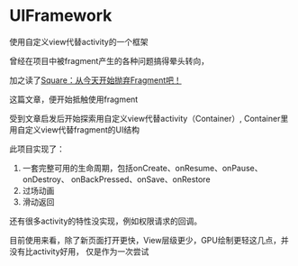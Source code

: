 # UIFramework
使用自定义view代替activity的一个框架

曾经在项目中被fragment产生的各种问题搞得晕头转向，

加之读了[Square：从今天开始抛弃Fragment吧！](https://github.com/hehonghui/android-tech-frontier/blob/master/issue-13/Square%EF%BC%9A%E4%BB%8E%E4%BB%8A%E5%A4%A9%E5%BC%80%E5%A7%8B%E6%8A%9B%E5%BC%83Fragment%E5%90%A7%EF%BC%81.md)

这篇文章，便开始抵触使用fragment

受到文章启发后开始探索用自定义view代替activity（Container）,
Container里用自定义view代替fragment的UI结构

此项目实现了：
 1. 一套完整可用的生命周期，包括onCreate、onResume、onPause、onDestroy、
 onBackPressed、onSave、onRestore
 2. 过场动画
 3. 滑动返回

还有很多activity的特性没实现，例如权限请求的回调。

目前使用来看，除了新页面打开更快，View层级更少，GPU绘制更轻这几点，并没有比activity好用，
仅是作为一次尝试